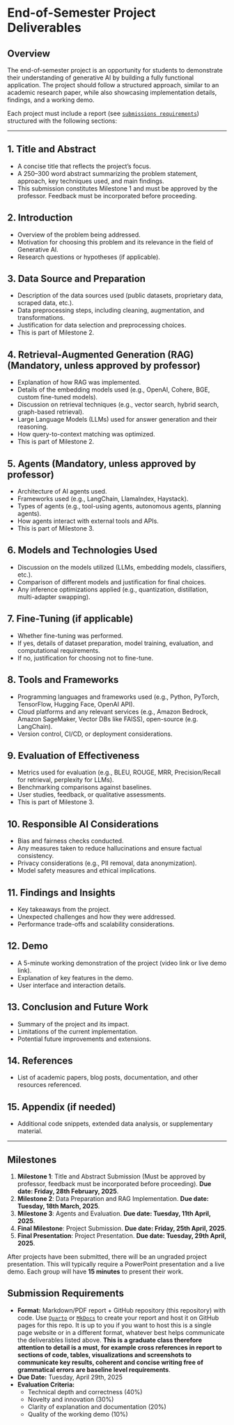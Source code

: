 # End-of-Semester Project Deliverables

## Overview
The end-of-semester project is an opportunity for students to demonstrate their understanding of generative AI by building a fully functional application. The project should follow a structured approach, similar to an academic research paper, while also showcasing implementation details, findings, and a working demo. 

Each project must include a report (see [`submissions requirements`](#submission-requirements)) structured with the following sections:

---

## 1. Title and Abstract
- A concise title that reflects the project’s focus.
- A 250–300 word abstract summarizing the problem statement, approach, key techniques used, and main findings.
- This submission constitutes Milestone 1 and must be approved by the professor. Feedback must be incorporated before proceeding.

## 2. Introduction
- Overview of the problem being addressed.
- Motivation for choosing this problem and its relevance in the field of Generative AI.
- Research questions or hypotheses (if applicable).

## 3. Data Source and Preparation
- Description of the data sources used (public datasets, proprietary data, scraped data, etc.).
- Data preprocessing steps, including cleaning, augmentation, and transformations.
- Justification for data selection and preprocessing choices.
- This is part of Milestone 2.

## 4. Retrieval-Augmented Generation (RAG) (Mandatory, unless approved by professor)
- Explanation of how RAG was implemented.
- Details of the embedding models used (e.g., OpenAI, Cohere, BGE, custom fine-tuned models).
- Discussion on retrieval techniques (e.g., vector search, hybrid search, graph-based retrieval).
- Large Language Models (LLMs) used for answer generation and their reasoning.
- How query-to-context matching was optimized.
- This is part of Milestone 2.

## 5. Agents (Mandatory, unless approved by professor)
- Architecture of AI agents used.
- Frameworks used (e.g., LangChain, LlamaIndex, Haystack).
- Types of agents (e.g., tool-using agents, autonomous agents, planning agents).
- How agents interact with external tools and APIs.
- This is part of Milestone 3.

## 6. Models and Technologies Used
- Discussion on the models utilized (LLMs, embedding models, classifiers, etc.).
- Comparison of different models and justification for final choices.
- Any inference optimizations applied (e.g., quantization, distillation, multi-adapter swapping).

## 7. Fine-Tuning (if applicable)
- Whether fine-tuning was performed.
- If yes, details of dataset preparation, model training, evaluation, and computational requirements.
- If no, justification for choosing not to fine-tune.

## 8. Tools and Frameworks
- Programming languages and frameworks used (e.g., Python, PyTorch, TensorFlow, Hugging Face, OpenAI API).
- Cloud platforms and any relevant services (e.g., Amazon Bedrock, Amazon SageMaker, Vector DBs like FAISS), open-source (e.g. LangChain).
- Version control, CI/CD, or deployment considerations.

## 9. Evaluation of Effectiveness
- Metrics used for evaluation (e.g., BLEU, ROUGE, MRR, Precision/Recall for retrieval, perplexity for LLMs).
- Benchmarking comparisons against baselines.
- User studies, feedback, or qualitative assessments.
- This is part of Milestone 3.

## 10. Responsible AI Considerations
- Bias and fairness checks conducted.
- Any measures taken to reduce hallucinations and ensure factual consistency.
- Privacy considerations (e.g., PII removal, data anonymization).
- Model safety measures and ethical implications.

## 11. Findings and Insights
- Key takeaways from the project.
- Unexpected challenges and how they were addressed.
- Performance trade-offs and scalability considerations.

## 12. Demo
- A 5-minute working demonstration of the project (video link or live demo link).
- Explanation of key features in the demo.
- User interface and interaction details.

## 13. Conclusion and Future Work
- Summary of the project and its impact.
- Limitations of the current implementation.
- Potential future improvements and extensions.

## 14. References
- List of academic papers, blog posts, documentation, and other resources referenced.

## 15. Appendix (if needed)
- Additional code snippets, extended data analysis, or supplementary material.

---

## Milestones
1. **Milestone 1**: Title and Abstract Submission (Must be approved by professor, feedback must be incorporated before proceeding). **Due date: Friday, 28th February, 2025**.
2. **Milestone 2**: Data Preparation and RAG Implementation. **Due date: Tuesday, 18th March, 2025**.
3. **Milestone 3**: Agents and Evaluation. **Due date: Tuesday, 11th April, 2025**.
4. **Final Milestone**: Project Submission. **Due date: Friday, 25th April, 2025**.
4. **Final Presentation**: Project Presentation. **Due date: Tuesday, 29th April, 2025**.

After projects have been submitted, there will be an ungraded project presentation. This will typically require a PowerPoint presentation and a live demo. Each group will have **15 minutes** to present their work.

## Submission Requirements
- **Format:** Markdown/PDF report + GitHub repository (this repository) with code. Use [`Quarto`](https://quarto.org/)  or [`MkDocs`](https://www.mkdocs.org/) to create your report and host it on GitHub pages for this repo. It is up to you if you want to host this is a single page website or in a different format, whatever best helps communicate the deliverables listed above. **This is a graduate class therefore attention to detail is a must, for example cross references in report to sections of code, tables, visualizations and screenshots to communicate key results, coherent and concise writing free of grammatical errors are baseline level requirements**.
- **Due Date:** Tuesday, April 29th, 2025
- **Evaluation Criteria:**
  - Technical depth and correctness (40%)
  - Novelty and innovation (30%)
  - Clarity of explanation and documentation (20%)
  - Quality of the working demo (10%)



